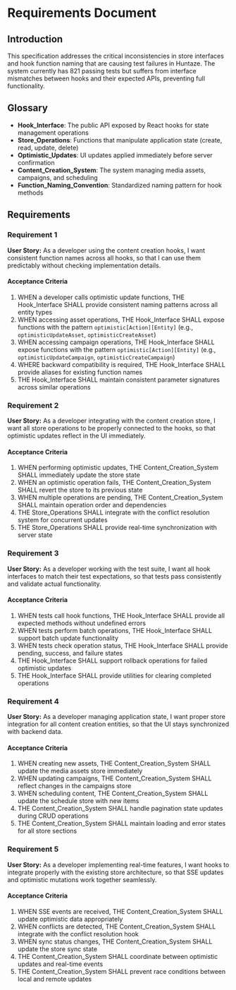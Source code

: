 # Requirements Document

## Introduction

This specification addresses the critical inconsistencies in store interfaces and hook function naming that are causing test failures in Huntaze. The system currently has 821 passing tests but suffers from interface mismatches between hooks and their expected APIs, preventing full functionality.

## Glossary

- **Hook_Interface**: The public API exposed by React hooks for state management operations
- **Store_Operations**: Functions that manipulate application state (create, read, update, delete)
- **Optimistic_Updates**: UI updates applied immediately before server confirmation
- **Content_Creation_System**: The system managing media assets, campaigns, and scheduling
- **Function_Naming_Convention**: Standardized naming pattern for hook methods

## Requirements

### Requirement 1

**User Story:** As a developer using the content creation hooks, I want consistent function names across all hooks, so that I can use them predictably without checking implementation details.

#### Acceptance Criteria

1. WHEN a developer calls optimistic update functions, THE Hook_Interface SHALL provide consistent naming patterns across all entity types
2. WHEN accessing asset operations, THE Hook_Interface SHALL expose functions with the pattern `optimistic[Action][Entity]` (e.g., `optimisticUpdateAsset`, `optimisticCreateAsset`)
3. WHEN accessing campaign operations, THE Hook_Interface SHALL expose functions with the pattern `optimistic[Action][Entity]` (e.g., `optimisticUpdateCampaign`, `optimisticCreateCampaign`)
4. WHERE backward compatibility is required, THE Hook_Interface SHALL provide aliases for existing function names
5. THE Hook_Interface SHALL maintain consistent parameter signatures across similar operations

### Requirement 2

**User Story:** As a developer integrating with the content creation store, I want all store operations to be properly connected to the hooks, so that optimistic updates reflect in the UI immediately.

#### Acceptance Criteria

1. WHEN performing optimistic updates, THE Content_Creation_System SHALL immediately update the store state
2. WHEN an optimistic operation fails, THE Content_Creation_System SHALL revert the store to its previous state
3. WHEN multiple operations are pending, THE Content_Creation_System SHALL maintain operation order and dependencies
4. THE Store_Operations SHALL integrate with the conflict resolution system for concurrent updates
5. THE Store_Operations SHALL provide real-time synchronization with server state

### Requirement 3

**User Story:** As a developer working with the test suite, I want all hook interfaces to match their test expectations, so that tests pass consistently and validate actual functionality.

#### Acceptance Criteria

1. WHEN tests call hook functions, THE Hook_Interface SHALL provide all expected methods without undefined errors
2. WHEN tests perform batch operations, THE Hook_Interface SHALL support batch update functionality
3. WHEN tests check operation status, THE Hook_Interface SHALL provide pending, success, and failure states
4. THE Hook_Interface SHALL support rollback operations for failed optimistic updates
5. THE Hook_Interface SHALL provide utilities for clearing completed operations

### Requirement 4

**User Story:** As a developer managing application state, I want proper store integration for all content creation entities, so that the UI stays synchronized with backend data.

#### Acceptance Criteria

1. WHEN creating new assets, THE Content_Creation_System SHALL update the media assets store immediately
2. WHEN updating campaigns, THE Content_Creation_System SHALL reflect changes in the campaigns store
3. WHEN scheduling content, THE Content_Creation_System SHALL update the schedule store with new items
4. THE Content_Creation_System SHALL handle pagination state updates during CRUD operations
5. THE Content_Creation_System SHALL maintain loading and error states for all store sections

### Requirement 5

**User Story:** As a developer implementing real-time features, I want hooks to integrate properly with the existing store architecture, so that SSE updates and optimistic mutations work together seamlessly.

#### Acceptance Criteria

1. WHEN SSE events are received, THE Content_Creation_System SHALL update optimistic data appropriately
2. WHEN conflicts are detected, THE Content_Creation_System SHALL integrate with the conflict resolution hook
3. WHEN sync status changes, THE Content_Creation_System SHALL update the store sync state
4. THE Content_Creation_System SHALL coordinate between optimistic updates and real-time events
5. THE Content_Creation_System SHALL prevent race conditions between local and remote updates